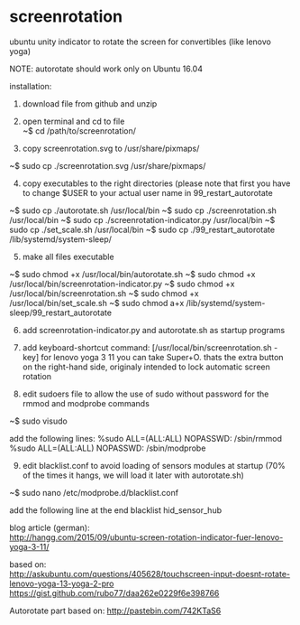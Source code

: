 # screenrotation
ubuntu unity indicator to rotate the screen for convertibles (like lenovo yoga)

NOTE: autorotate should work only on Ubuntu 16.04

installation:

1. download file from github and unzip

2. open terminal and cd to file                                                                      
~$ cd /path/to/screenrotation/

3. copy screenrotation.svg to /usr/share/pixmaps/

~$ sudo cp ./screenrotation.svg /usr/share/pixmaps/

4. copy executables to the right directories (please note that first you have to change $USER to your actual user name in 99_restart_autorotate 

~$ sudo cp ./autorotate.sh /usr/local/bin
~$ sudo cp ./screenrotation.sh /usr/local/bin
~$ sudo cp ./screenrotation-indicator.py /usr/local/bin
~$ sudo cp ./set_scale.sh /usr/local/bin
~$ sudo cp ./99_restart_autorotate /lib/systemd/system-sleep/

5. make all files executable

~$ sudo chmod +x /usr/local/bin/autorotate.sh
~$ sudo chmod +x /usr/local/bin/screenrotation-indicator.py
~$ sudo chmod +x /usr/local/bin/screenrotation.sh
~$ sudo chmod +x /usr/local/bin/set_scale.sh
~$ sudo chmod a+x /lib/systemd/system-sleep/99_restart_autorotate

6. add screenrotation-indicator.py and autorotate.sh as startup programs       

7. add keyboard-shortcut  command: [/usr/local/bin/screenrotation.sh -key] 
   for lenovo yoga 3 11 you can take Super+O. thats the extra button on the right-hand side, originaly intended to lock automatic screen rotation 

8. edit sudoers file to allow the use of sudo without password for the rmmod and modprobe commands

~$ sudo visudo

add the following lines:
%sudo ALL=(ALL:ALL) NOPASSWD: /sbin/rmmod
%sudo ALL=(ALL:ALL) NOPASSWD: /sbin/modprobe

9. edit blacklist.conf to avoid loading of sensors modules at startup (70% of the times it hangs, we will load it later with autorotate.sh)

~$ sudo nano /etc/modprobe.d/blacklist.conf

add the following line at the end
blacklist hid_sensor_hub


blog article (german):                                                                                          
http://hangg.com/2015/09/ubuntu-screen-rotation-indicator-fuer-lenovo-yoga-3-11/

based on:                                                                                                          
http://askubuntu.com/questions/405628/touchscreen-input-doesnt-rotate-lenovo-yoga-13-yoga-2-pro
https://gist.github.com/rubo77/daa262e0229f6e398766

Autorotate part based on:
http://pastebin.com/742KTaS6


